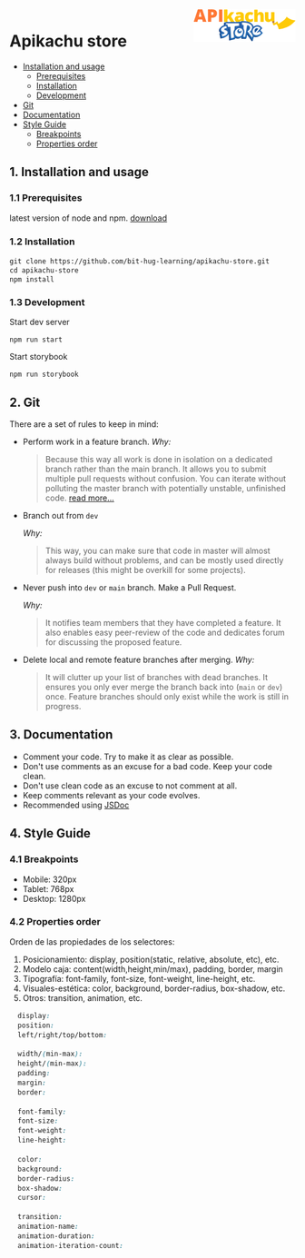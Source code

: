 <img src="./src/assets/images/apikachuStoreLogo.png" alt="Apikachu logo" align="right">

# Apikachu store

- [Installation and usage](#installation-and-usage)
  - [Prerequisites](#prerequisites)
  - [Installation](#installation)
  - [Development](#development)
- [Git](#git)
- [Documentation](#documentation)
- [Style Guide](#style-guide)
  - [Breakpoints](#breakpoints)
  - [Properties order](#properties-order)

<a name="installation-and-usage"></a>

## 1. Installation and usage

<a name="prerequisites"></a>

### 1.1 Prerequisites

latest version of node and npm. [download](https://nodejs.org/es/)

<a name="installation"></a>

### 1.2 Installation

```shell
git clone https://github.com/bit-hug-learning/apikachu-store.git
cd apikachu-store
npm install
```

<a name="development"></a>

### 1.3 Development

Start dev server

```shell
npm run start
```

Start storybook

```shell
npm run storybook
```

<a name="git"></a>

## 2. Git

There are a set of rules to keep in mind:

- Perform work in a feature branch.
  _Why:_
  > Because this way all work is done in isolation on a dedicated branch rather than the main branch. It allows you to submit multiple pull requests without confusion. You can iterate without polluting the master branch with potentially unstable, unfinished code. [read more...](https://www.atlassian.com/git/tutorials/comparing-workflows#feature-branch-workflow)
- Branch out from `dev`

  _Why:_

  > This way, you can make sure that code in master will almost always build without problems, and can be mostly used directly for releases (this might be overkill for some projects).

- Never push into `dev` or `main` branch. Make a Pull Request.

  _Why:_

  > It notifies team members that they have completed a feature. It also enables easy peer-review of the code and dedicates forum for discussing the proposed feature.

- Delete local and remote feature branches after merging.
  _Why:_
  > It will clutter up your list of branches with dead branches. It ensures you only ever merge the branch back into (`main` or `dev`) once. Feature branches should only exist while the work is still in progress.

<a name="Documentation"></a>

## 3. Documentation

- Comment your code. Try to make it as clear as possible.
- Don't use comments as an excuse for a bad code. Keep your code clean.
- Don't use clean code as an excuse to not comment at all.
- Keep comments relevant as your code evolves.
- Recommended using [JSDoc](https://www.youtube.com/watch?v=r0H-acWQS6c)

<a name="style-guide"></a>

## 4. Style Guide

<a name="style-guide"></a>

### 4.1 Breakpoints

- Mobile: 320px
- Tablet: 768px
- Desktop: 1280px

<a name="properties-order"></a>

### 4.2 Properties order

Orden de las propiedades de los selectores:

1. Posicionamiento: display, position(static, relative, absolute, etc), etc.
2. Modelo caja: content(width,height,min/max), padding, border, margin
3. Tipografía: font-family, font-size, font-weight, line-height, etc.
4. Visuales-estética: color, background, border-radius, box-shadow, etc.
5. Otros: transition, animation, etc.

```css
  display:
  position:
  left/right/top/bottom:

  width/(min-max):
  height/(min-max):
  padding:
  margin:
  border:

  font-family:
  font-size:
  font-weight:
  line-height:

  color:
  background:
  border-radius:
  box-shadow:
  cursor:

  transition:
  animation-name:
  animation-duration:
  animation-iteration-count:
```
